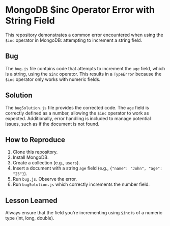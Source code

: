 # MongoDB $inc Operator Error with String Field

This repository demonstrates a common error encountered when using the `$inc` operator in MongoDB: attempting to increment a string field.

## Bug

The `bug.js` file contains code that attempts to increment the `age` field, which is a string, using the `$inc` operator. This results in a `TypeError` because the `$inc` operator only works with numeric fields.

## Solution

The `bugSolution.js` file provides the corrected code.  The `age` field is correctly defined as a number, allowing the `$inc` operator to work as expected.  Additionally, error handling is included to manage potential issues, such as if the document is not found.

## How to Reproduce

1. Clone this repository.
2. Install MongoDB.
3. Create a collection (e.g., `users`).
4. Insert a document with a string `age` field (e.g., `{"name": "John", "age": "25"}`).
5. Run `bug.js`. Observe the error.
6. Run `bugSolution.js` which correctly increments the number field.

## Lesson Learned

Always ensure that the field you're incrementing using `$inc` is of a numeric type (int, long, double).